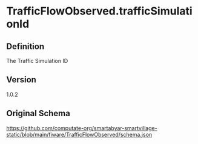 # TrafficFlowObserved.trafficSimulationId

## Definition
The Traffic Simulation ID

## Version
1.0.2

## Original Schema
https://github.com/computate-org/smartabyar-smartvillage-static/blob/main/fiware/TrafficFlowObserved/schema.json
